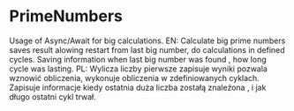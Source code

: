 # PrimeNumbers
Usage of Async/Await for big calculations.
EN: Calculate big prime numbers saves result alowing restart from last big number, do calculations in defined cycles. Saving information when last big number was found , how long cycle was lasting. 
PL: Wylicza liczby pierwsze zapisuje wyniki pozwala wznowić obliczenia, wykonuje obliczenia w zdefiniowanych cyklach. Zapisuje informacje kiedy ostatnia duża liczba zostałą znaleźona , i jak długo ostatni cykl trwał.
